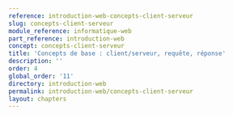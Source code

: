 ```yaml
---
reference: introduction-web-concepts-client-serveur
slug: concepts-client-serveur
module_reference: informatique-web
part_reference: introduction-web
concept: concepts-client-serveur
title: 'Concepts de base : client/serveur, requête, réponse'
description: ''
order: 4
global_order: '11'
directory: introduction-web
permalink: introduction-web/concepts-client-serveur
layout: chapters
---
```

